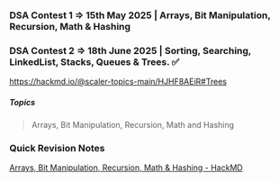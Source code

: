 ### DSA Contest 1 => 15th May 2025 | Arrays, Bit Manipulation, Recursion, Math & Hashing
### DSA Contest 2 => 18th June 2025 | Sorting, Searching, LinkedList, Stacks, Queues & Trees. ✅
https://hackmd.io/@scaler-topics-main/HJHF8AEiR#Trees
##### Topics
> Arrays, Bit Manipulation, Recursion, Math and Hashing
### Quick Revision Notes
[Arrays, Bit Manipulation, Recursion, Math & Hashing - HackMD](https://hackmd.io/Kh_c6edrTdWHVL7kTLS0CQ?view)